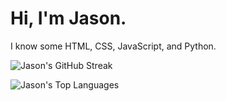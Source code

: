 # Hi, I'm Jason.

I know some HTML, CSS, JavaScript, and Python.

![Jason's GitHub Streak](https://github-readme-streak-stats.herokuapp.com/?user=Jasn57&theme=dark&hide_border=true)

![Jason's Top Languages](https://github-readme-stats.vercel.app/api/top-langs/?username=Jasn57&layout=compact&theme=dark)
